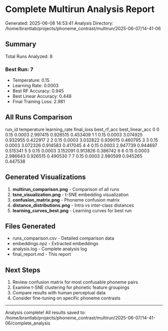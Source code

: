 # Complete Multirun Analysis Report
Generated: 2025-06-08 14:53:41
Analysis Directory: /home/brantlab/projects/phoneme_contrast/multirun/2025-06-07/14-41-06

## Summary

Total Runs Analyzed: 8

### Best Run: 7
- Temperature: 0.15
- Learning Rate: 0.0003
- Best RF Accuracy: 0.945
- Best Linear Accuracy: 0.448
- Final Training Loss: 2.981

## All Runs Comparison

  run_id  temperature  learning_rate  final_loss  best_rf_acc  best_linear_acc
0      0         0.15         0.0003    2.997415     0.926515         0.453409
1      1         0.15         0.0003    3.074925     0.932955         0.422917
2      2         0.15         0.0003    3.032822     0.939015         0.460795
3      3         0.15         0.0003    3.072326     0.914583         0.417045
4      4         0.15         0.0003    2.947739     0.944697         0.515341
5      5         0.15         0.0003    3.152091     0.913826         0.386742
6      6         0.15         0.0003    2.986643     0.926515         0.490530
7      7         0.15         0.0003    2.980599     0.945265         0.447538

## Generated Visualizations

1. **multirun_comparison.png** - Comparison of all runs
2. **tsne_visualization.png** - t-SNE embedding visualization
3. **confusion_matrix.png** - Phoneme confusion matrix
4. **distance_distributions.png** - Intra vs inter-class distances
5. **learning_curves_best.png** - Learning curves for best run

## Files Generated

- runs_comparison.csv - Detailed comparison data
- embeddings.npz - Extracted embeddings
- analysis.log - Complete analysis log
- final_report.md - This report

## Next Steps

1. Review confusion matrix for most confusable phoneme pairs
2. Examine t-SNE clustering for phonetic feature groupings
3. Compare results with human perceptual data
4. Consider fine-tuning on specific phoneme contrasts

---
Analysis complete! All results saved to: /home/brantlab/projects/phoneme_contrast/multirun/2025-06-07/14-41-06/complete_analysis
